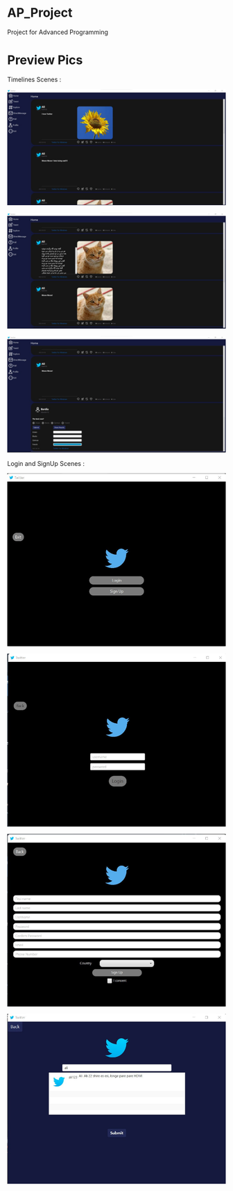 # AP_Project

Project for Advanced Programming 

# Preview Pics

Timelines Scenes :

![Preview 1](pics/photo_2023-08-24_23-52-44.jpg)

![Preview 2](pics/photo_2023-08-24_23-53-05.jpg)

![Preview 3](pics/photo_2023-08-24_23-53-29.jpg)

Login and SignUp Scenes :

![Preview 4](pics/photo_2023-08-25_00-17-06.jpg)

![Preview 5](pics/photo_2023-08-25_00-17-15.jpg)

![Preview 6](pics/photo_2023-08-25_00-17-20.jpg)

![Preview 7](pics/photo_2023-08-25_00-17-35.jpg)






